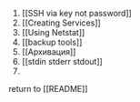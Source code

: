 1. [[SSH via key not password]]
2. [[Creating Services]]
3. [[Using Netstat]]
4. [[backup tools]]
5. [[Архивация]]
6. [[stdin stderr stdout]]
7. 



return to [[README]]